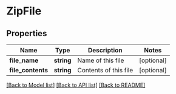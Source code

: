 # ZipFile

## Properties
Name | Type | Description | Notes
------------ | ------------- | ------------- | -------------
**file_name** | **string** | Name of this file | [optional] 
**file_contents** | **string** | Contents of this file | [optional] 

[[Back to Model list]](../README.md#documentation-for-models) [[Back to API list]](../README.md#documentation-for-api-endpoints) [[Back to README]](../README.md)


